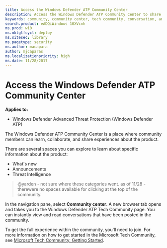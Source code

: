 ```yaml
---
title: Access the Windows Defender ATP Community Center
description: Access the Windows Defender ATP Community Center to share experiences, engange, and learn about the product.
keywords: community, community center, tech community, conversation, announcements
search.product: eADQiWindows 10XVcnh
ms.prod: w10
ms.mktglfcycl: deploy
ms.sitesec: library
ms.pagetype: security
ms.author: macapara
author: mjcaparas
ms.localizationpriority: high
ms.date: 11/28/2017
---
```


# Access the Windows Defender ATP Community Center

**Applies to:**
- Windows Defender Advanced Threat Protection (Windows Defender ATP)

The Windows Defender ATP Community Center is a place where community members can learn, collaborate, and share experiences about the product. 

There are several spaces you can explore to learn about specific information about the product:
- What's new
- Announcements
- Threat Intelligence

>@yarden - not sure where these categories went. as of 11/28 - therewere no spaces available for clicking at the top of the community.

In the navigation pane, select **Community center**.  A new browser tab opens and takes you to the Windows Defender ATP Tech Community page. 
You can instantly view and read conversations that have been posted in the community. 

To get the full experience within the community, you'll need to join. For more information on how to get started in the Microsoft Tech Community, see [Microsoft Tech Community: Getting Started](https://techcommunity.microsoft.com/t5/Getting-Started/Microsoft-Tech-Community-Getting-Started-Guide/m-p/77888#M15).
